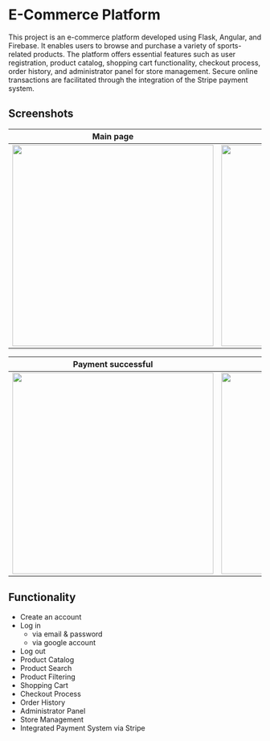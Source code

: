 # E-Commerce Platform
This project is an e-commerce platform developed using Flask, Angular, and Firebase. It enables users to browse and purchase a variety of sports-related products. The platform offers essential features such as user registration, product catalog, shopping cart functionality, checkout process, order history, and administrator panel for store management. Secure online transactions are facilitated through the integration of the Stripe payment system.

## Screenshots
| Main page | Product detail | Cart |
| -------|--------------|-----------------|
| <img src="https://github.com/ayaseshi/e-commerce-sport-store/assets/93731073/840bccd0-24a7-490e-b24a-e859a0bd0e77" width="400">  | <img src="https://github.com/ayaseshi/e-commerce-sport-store/assets/93731073/d680b232-93af-43e2-94fe-cf3af343b62a)" width="400"> | <img src="https://github.com/ayaseshi/e-commerce-sport-store/assets/93731073/74c2e2bf-05c7-44ea-93f1-a31686307679" width="400"> |

| Payment successful | Order history | Admin panel |
| ---------------|------------------|-----------------|
| <img src="https://github.com/ayaseshi/e-commerce-sport-store/assets/93731073/0958f8f6-0d32-46d8-ba71-2ce4d92c912e" width="400"> | <img src="https://github.com/ayaseshi/e-commerce-sport-store/assets/93731073/21ca5dd5-a9dc-4533-aa95-8c5214394cf1" width="400"> | <img src="https://github.com/ayaseshi/e-commerce-sport-store/assets/93731073/02b4ae92-f2df-4bb9-8f60-f4e9cb1472fa" width="400"> |

## Functionality

- Create an account 
- Log in
    - via email & password
    - via google account
- Log out
- Product Catalog
- Product Search
- Product Filtering
- Shopping Cart
- Checkout Process
- Order History
- Administrator Panel
- Store Management
- Integrated Payment System via Stripe
